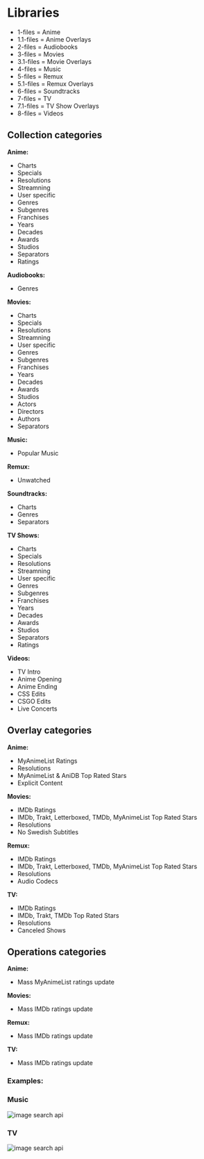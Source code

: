 # Libraries

- 1-files = Anime
- 1.1-files = Anime Overlays
- 2-files = Audiobooks
- 3-files = Movies
- 3.1-files = Movie Overlays
- 4-files = Music
- 5-files = Remux
- 5.1-files = Remux Overlays
- 6-files = Soundtracks
- 7-files = TV
- 7.1-files = TV Show Overlays
- 8-files = Videos

## Collection categories

**Anime:**

- Charts
- Specials
- Resolutions
- Streamning
- User specific
- Genres
- Subgenres
- Franchises
- Years
- Decades
- Awards
- Studios
- Separators
- Ratings

**Audiobooks:**

- Genres

**Movies:**

- Charts
- Specials
- Resolutions
- Streamning
- User specific
- Genres
- Subgenres
- Franchises
- Years
- Decades
- Awards
- Studios
- Actors
- Directors
- Authors
- Separators

**Music:**

- Popular Music

**Remux:**

- Unwatched

**Soundtracks:**

- Charts
- Genres
- Separators

**TV Shows:**

- Charts
- Specials
- Resolutions
- Streamning
- User specific
- Genres
- Subgenres
- Franchises
- Years
- Decades
- Awards
- Studios
- Separators
- Ratings

**Videos:**

- TV Intro
- Anime Opening
- Anime Ending
- CSS Edits
- CSGO Edits
- Live Concerts

## Overlay categories

**Anime:**

- MyAnimeList Ratings
- Resolutions
- MyAnimeList & AniDB Top Rated Stars
- Explicit Content

**Movies:**

- IMDb Ratings
- IMDb, Trakt, Letterboxed, TMDb, MyAnimeList Top Rated Stars
- Resolutions
- No Swedish Subtitles

**Remux:**

- IMDb Ratings
- IMDb, Trakt, Letterboxed, TMDb, MyAnimeList Top Rated Stars
- Resolutions
- Audio Codecs

**TV:**

- IMDb Ratings
- IMDb, Trakt, TMDb Top Rated Stars
- Resolutions
- Canceled Shows

## Operations categories

**Anime:**

- Mass MyAnimeList ratings update

**Movies:**

- Mass IMDb ratings update

**Remux:**

- Mass IMDb ratings update

**TV:**

- Mass IMDb ratings update

### Examples:

### Music

![image search api](https://i.imgur.com/6TD0Deb.png)

### TV

![image search api](https://i.imgur.com/x5TWUsi.jpg)
